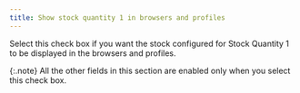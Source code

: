 ```yaml
---
title: Show stock quantity 1 in browsers and profiles
---
```



Select this check box if you want the stock configured for Stock Quantity  1 to be displayed in the browsers and profiles.


{:.note}
All the other fields in this section are enabled  only when you select this check box.
